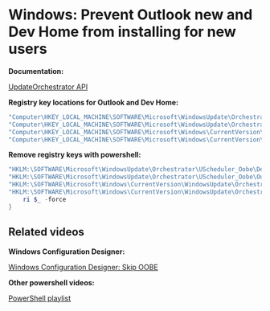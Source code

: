 # Windows: Prevent Outlook new and Dev Home from installing for new users

<b>Documentation:</b>

[UpdateOrchestrator API](https://learn.microsoft.com/en-us/windows/win32/updateorchestrator/)

<b>Registry key locations for Outlook and Dev Home:</b>

```powershell
"Computer\HKEY_LOCAL_MACHINE\SOFTWARE\Microsoft\WindowsUpdate\Orchestrator\UScheduler_Oobe\DevHomeUpdate"
"Computer\HKEY_LOCAL_MACHINE\SOFTWARE\Microsoft\WindowsUpdate\Orchestrator\UScheduler_Oobe\OutlookUpdate"
"Computer\HKEY_LOCAL_MACHINE\SOFTWARE\Microsoft\Windows\CurrentVersion\WindowsUpdate\Orchestrator\UScheduler\OutlookUpdate"
"Computer\HKEY_LOCAL_MACHINE\SOFTWARE\Microsoft\Windows\CurrentVersion\WindowsUpdate\Orchestrator\UScheduler\DevHomeUpdate"
```

<b>Remove registry keys with powershell:</b>

```powershell
"HKLM:\SOFTWARE\Microsoft\WindowsUpdate\Orchestrator\UScheduler_Oobe\DevHomeUpdate",
"HKLM:\SOFTWARE\Microsoft\WindowsUpdate\Orchestrator\UScheduler_Oobe\OutlookUpdate",
"HKLM:\SOFTWARE\Microsoft\Windows\CurrentVersion\WindowsUpdate\Orchestrator\UScheduler\OutlookUpdate",
"HKLM:\SOFTWARE\Microsoft\Windows\CurrentVersion\WindowsUpdate\Orchestrator\UScheduler\DevHomeUpdate" | %{
    ri $_ -force
}
```

## Related videos

<b>Windows Configuration Designer:</b>

[Windows Configuration Designer: Skip OOBE]()

<b>Other powershell videos:</b>

[PowerShell playlist](https://www.youtube.com/playlist?list=PLVncjTDMNQ4RDyVzbV0_kpXCScTMgUw_A)